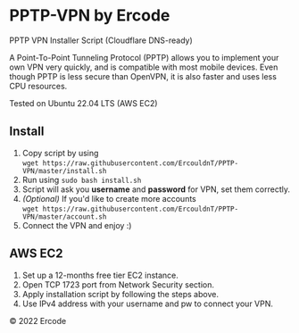 # PPTP-VPN by Ercode
PPTP VPN Installer Script (Cloudflare DNS-ready)

A Point-To-Point Tunneling Protocol (PPTP) allows you to implement your own VPN very quickly, and is compatible with most mobile devices. Even though PPTP is less secure than OpenVPN, it is also faster and uses less CPU resources.

Tested on Ubuntu 22.04 LTS (AWS EC2)

## Install
1. Copy script by using \
`wget https://raw.githubusercontent.com/ErcouldnT/PPTP-VPN/master/install.sh`
2. Run using `sudo bash install.sh`
3. Script will ask you **username** and **password** for VPN, set them correctly.
4. *(Optional)* If you'd like to create more accounts \
`wget https://raw.githubusercontent.com/ErcouldnT/PPTP-VPN/master/account.sh`
5. Connect the VPN and enjoy :)

## AWS EC2
1. Set up a 12-months free tier EC2 instance.
2. Open TCP 1723 port from Network Security section.
3. Apply installation script by following the steps above.
4. Use IPv4 address with your username and pw to connect your VPN.

&copy; 2022 Ercode